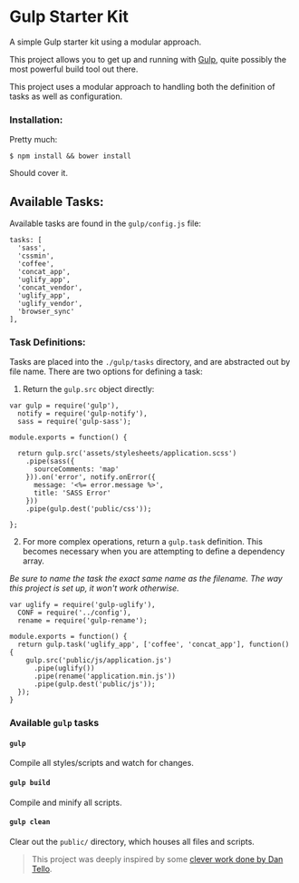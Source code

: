 Gulp Starter Kit
================

A simple Gulp starter kit using a modular approach.

This project allows you to get up and running with [Gulp](http://gulpjs.com/), quite possibly the most powerful build tool out there.

This project uses a modular approach to handling both the definition of tasks as well as configuration.

### Installation:

Pretty much:

`$ npm install && bower install`

Should cover it.

## Available Tasks:

Available tasks are found in the `gulp/config.js` file:

```
tasks: [
  'sass',
  'cssmin',
  'coffee',
  'concat_app',
  'uglify_app',
  'concat_vendor',
  'uglify_app',
  'uglify_vendor',
  'browser_sync'
],
```

### Task Definitions:

Tasks are placed into the `./gulp/tasks` directory, and are abstracted out by file name. There are two options for defining a task:

1. Return the `gulp.src` object directly:

```
var gulp = require('gulp'),
  notify = require('gulp-notify'),
  sass = require('gulp-sass');

module.exports = function() {

  return gulp.src('assets/stylesheets/application.scss')
    .pipe(sass({
      sourceComments: 'map'
    })).on('error', notify.onError({
      message: '<%= error.message %>',
      title: 'SASS Error'
    }))
    .pipe(gulp.dest('public/css'));

};
```

2. For more complex operations, return a `gulp.task` definition. This becomes necessary when you are attempting to define a dependency array.

_Be sure to name the task the exact same name as the filename. The way this project is set up, it won't work otherwise._

```
var uglify = require('gulp-uglify'),
  CONF = require('../config'),
  rename = require('gulp-rename');

module.exports = function() {
  return gulp.task('uglify_app', ['coffee', 'concat_app'], function() {
    gulp.src('public/js/application.js')
      .pipe(uglify())
      .pipe(rename('application.min.js'))
      .pipe(gulp.dest('public/js'));
  });
}
```

### Available `gulp` tasks

#### `gulp`
Compile all styles/scripts and watch for changes.

#### `gulp build`
Compile and minify all scripts.

#### `gulp clean`
Clear out the `public/` directory, which houses all files and scripts.


> This project was deeply inspired by some [clever work done by Dan Tello](http://viget.com/extend/gulp-browserify-starter-faq).